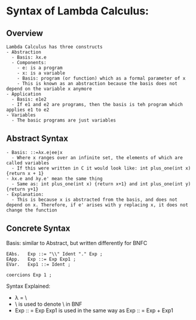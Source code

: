 <h1>Syntax of Lambda Calculus:</h1>


<h2> Overview </h2>

```
Lambda Calculus has three constructs
- Abstraction
  - Basis: λx.e
  - Components:
    - e: is a program
    - x: is a variable
    - Basis: program (or function) which as a formal parameter of x
    - This is known as an abstraction because the basis does not depend on the variable x anymore 
- Application
  - Basis: e1e2
  - If e1 and e2 are programs, then the basis is teh program which applies e1 to e2
- Variables
  - The basic programs are just variables 
```

<h2> Abstract Syntax </h2>

```
- Basis: ::=λx.e∣ee∣x
  - Where x ranges over an infinite set, the elements of which are called variables
  - If this were written in C it would look like: int plus_one(int x) {return x + 1}
- λx.e and λy.e' mean the same thing
  - Same as: int plus_one(int x) {return x+1} and int plus_one(int y) {return y+1}
- Explanation: 
  - This is because x is abstracted from the basis, and does not depend on x. Therefore, if e' arises with y replacing x, it does not change the function 
```

<h2> Concrete Syntax </h2>

Basis: similar to Abstract, but written differently for BNFC 
``` 
EAbs.   Exp ::= "\\" Ident "." Exp ;  
EApp.   Exp ::= Exp Exp1 ; 
EVar.   Exp1 ::= Ident ;

coercions Exp 1 ;
```

Syntax Explained:
  - λ = \
  - \\ is used to denote \ in BNF 
  - Exp :: = Exp Exp1 is used in the same way as Exp :: = Exp + Exp1 

